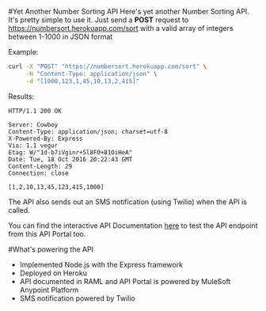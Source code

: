 #Yet Another Number Sorting API
Here's yet another Number Sorting API.
It's pretty simple to use it. Just send a **POST** request to https://numbersort.herokuapp.com/sort with a valid array of integers between 1-1000 in JSON format

Example:
```bash
curl -X "POST" "https://numbersort.herokuapp.com/sort" \
     -H "Content-Type: application/json" \
     -d "[1000,123,1,45,10,13,2,415]"
```

Results:
```
HTTP/1.1 200 OK

Server: Cowboy
Content-Type: application/json; charset=utf-8
X-Powered-By: Express
Via: 1.1 vegur
Etag: W/"1d-b7iVginr+5l8FO+81OiHeA"
Date: Tue, 18 Oct 2016 20:22:43 GMT
Content-Length: 29
Connection: close

[1,2,10,13,45,123,415,1000]
```

The API also sends out an SMS notification (using Twilio) when the API is called.

You can find the interactive API Documentation [here](https://anypoint.mulesoft.com/apiplatform/kenng/#/portals/organizations/d2983a9b-bcdf-4431-88d0-ce04916f9d4c/apis/5962361/versions/105913/pages/158364) to test the API endpoint from this API Portal too.

#What's powering the API
- Implemented Node.js with the Express framework
- Deployed on Heroku
- API documented in RAML and API Portal is powered by MuleSoft Anypoint Platform
- SMS notification powered by Twilio
